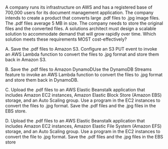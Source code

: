 A company runs its infrastructure on AWS and has a registered base of 700,000 users for its document management application. The company intends to create a product that converts large .pdf files to .jpg image files. The .pdf files average 5 MB in size. The company needs to store the original files and the converted files. A solutions architect must design a scalable solution to accommodate demand that will grow rapidly over time. Which solution meets these requirements MOST cost-effectively? 

A. Save the .pdf files to Amazon S3. Configure an S3 PUT event to invoke an AWS Lambda function to convert the files to .jpg format and store them back in Amazon S3. 

B. Save the .pdf files to Amazon DynamoDUse the DynamoDB Streams feature to invoke an AWS Lambda function to convert the files to .jpg format and store them back in DynamoDB. 

C. Upload the .pdf files to an AWS Elastic Beanstalk application that includes Amazon EC2 instances, Amazon Elastic Block Store (Amazon EBS) storage, and an Auto Scaling group. Use a program in the EC2 instances to convert the files to .jpg format. Save the .pdf files and the .jpg files in the EBS store. 

D. Upload the .pdf files to an AWS Elastic Beanstalk application that includes Amazon EC2 instances, Amazon Elastic File System (Amazon EFS) storage, and an Auto Scaling group. Use a program in the EC2 instances to convert the file to .jpg format. Save the .pdf files and the .jpg files in the EBS store
